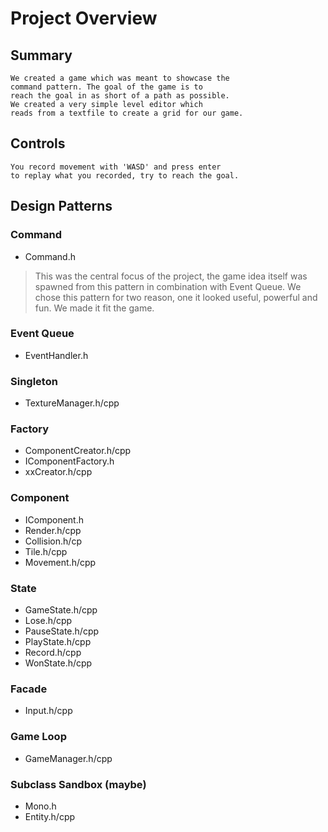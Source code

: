 # Project Overview


## Summary
    We created a game which was meant to showcase the  
    command pattern. The goal of the game is to  
    reach the goal in as short of a path as possible.
    We created a very simple level editor which  
    reads from a textfile to create a grid for our game.

## Controls
    You record movement with 'WASD' and press enter  
    to replay what you recorded, try to reach the goal.

## Design Patterns
### Command
- Command.h
> This was the central focus of the project, the game idea itself was spawned
> from this pattern in combination with Event Queue. We chose this pattern 
> for two reason, one it looked useful, powerful and fun. We made it fit the game.

### Event Queue
- EventHandler.h
### Singleton
- TextureManager.h/cpp
### Factory
- ComponentCreator.h/cpp
- IComponentFactory.h
- xxCreator.h/cpp
### Component
- IComponent.h
- Render.h/cpp
- Collision.h/cp
- Tile.h/cpp
- Movement.h/cpp
### State
- GameState.h/cpp
- Lose.h/cpp
- PauseState.h/cpp
- PlayState.h/cpp
- Record.h/cpp
- WonState.h/cpp
### Facade 
- Input.h/cpp
### Game Loop
- GameManager.h/cpp
### Subclass Sandbox (maybe)
- Mono.h
- Entity.h/cpp
